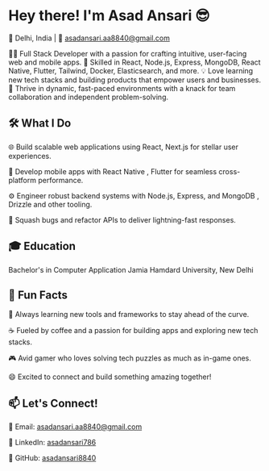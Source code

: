# Hey there! I'm Asad Ansari 😎

📍 Delhi, India | 📧 asadansari.aa8840@gmail.com

👨‍💻 Full Stack Developer with a passion for crafting intuitive, user-facing web and mobile apps.
🚀 Skilled in React, Node.js, Express, MongoDB, React Native, Flutter, Tailwind, Docker, Elasticsearch, and more.
💡 Love learning new tech stacks and building products that empower users and businesses.
🎯 Thrive in dynamic, fast-paced environments with a knack for team collaboration and independent problem-solving.


## 🛠️ What I Do


🌐 Build scalable web applications using React, Next.js for stellar user experiences.

📱 Develop mobile apps with React Native , Flutter for seamless cross-platform performance.

⚙️ Engineer robust backend systems with Node.js, Express, and MongoDB , Drizzle and other tooling.

🐛 Squash bugs and refactor APIs to deliver lightning-fast responses.

## 🎓 Education

Bachelor's in Computer Application
Jamia Hamdard University, New Delhi


## 🌟 Fun Facts

🧠 Always learning new tools and frameworks to stay ahead of the curve.

☕ Fueled by coffee and a passion for building apps and exploring new tech stacks.

🎮 Avid gamer who loves solving tech puzzles as much as in-game ones.

😄 Excited to connect and build something amazing together!

## 📫 Let's Connect!

📧 Email: asadansari.aa8840@gmail.com

🔗 LinkedIn: [asadansari786](https://www.linkedin.com/in/asadansari786)

🐙 GitHub: [asadansari8840](https://github.com/asadansari8840/)

